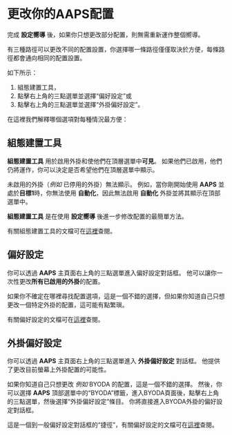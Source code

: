 # 更改你的AAPS配置

完成 **設定嚮導** 後，如果你只想更改部分配置，則無需重新運作整個嚮導。

有三種路徑可以更改不同的配置設置，你選擇哪一條路徑僅僅取決於方便，每條路徑都會通向相同的配置設置。

如下所示：

1. 組態建置工具，
2. 點擊右上角的三點選單並選擇“偏好設定”或
3. 點擊右上角的三點選單並選擇“外掛偏好設定”。

在這裡我們解釋哪個選項對每種情況最方便：

## 組態建置工具

**組態建置工具** 用於啟用外掛和使他們在頂層選單中**可見**。 如果他們已啟用，他們仍將運作，你可以決定是否希望他們在頂層選單中顯示。

未啟用的外掛（_例如_ 已停用的外掛）無法顯示。 例如，當你剛開始使用 **AAPS** 並處於**目標1**時，你無法使用 **自動化**，因此無法啟用 **自動化** 外掛並將其顯示在頂部選單中。

**組態建置工具** 是在使用 **設定嚮導** 後進一步修改配置的最簡單方法。

有關組態建置工具的文檔可在[這裡](../Configuration/Config-Builder.md)查閱。

## 偏好設定

你可以透過 **AAPS** 主頁面右上角的三點選單進入偏好設定對話框。 他可以讓你一次性更改**所有已啟用的外掛**的配置。

如果你不確定在哪裡尋找配置選項，這是一個不錯的選擇，但如果你知道自己只想更改一個特定外掛的配置，這可能有點繁瑣。

有關偏好設定的文檔可在[這裡](../Configuration/Preferences.md)查閱。

## 外掛偏好設定

你可以透過 **AAPS** 主頁面右上角的三點選單進入 **外掛偏好設定** 對話框。 他提供了更改目前螢幕上外掛配置的可能性。

如果你知道自己只想更改 _例如_ BYODA 的配置，這是一個不錯的選擇。 然後，你可以選擇 **AAPS** 頂部選單中的“BYODA”標籤，進入BYODA頁面後，點擊右上角的三點選單，然後選擇“外掛偏好設定”條目。 你將直接進入BYODA外掛的偏好設定對話框。

這是一個到一般偏好設定對話框的“捷徑”，有關偏好設定的文檔可在[這裡](../Configuration/Preferences.md)查閱。
